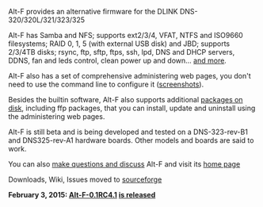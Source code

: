Alt-F provides an alternative firmware for the DLINK DNS-320/320L/321/323/325

Alt-F has Samba and NFS; supports ext2/3/4, VFAT, NTFS and ISO9660 filesystems; RAID 0, 1, 5 (with external USB disk) and JBD; supports 2/3/4TB disks; rsync, ftp, sftp, ftps, ssh, lpd, DNS and DHCP servers, DDNS, fan and leds control, clean power up and down... [and more](https://sites.google.com/site/altfirmware/home/software).

Alt-F also has a set of comprehensive administering web pages, you don't need to use the command line to configure it ([screenshots](http://sites.google.com/site/altfirmware/home/screen-shots)).

Besides the builtin software, Alt-F also supports additional [packages on disk](https://sites.google.com/site/altfirmware/home/packages), including ffp packages, that you can install, update and uninstall using  the administering web pages.

Alt-F is still beta and is being developed and tested on a DNS-323-rev-B1 and DNS325-rev-A1 hardware boards. Other models and boards are said to work.

You can also [make questions and discuss](http://groups.google.com/group/alt-f) Alt-F and visit its [home page](http://sites.google.com/site/altfirmware)

Downloads, Wiki, Issues moved to [sourceforge](https://sourceforge.net/p/alt-f)

**February 3, 2015: [Alt-F-0.1RC4.1](https://sourceforge.net/projects/alt-f/files/Releases/0.1RC4.1/) [is released](https://groups.google.com/d/msg/alt-f/J5atumS2D7M/HqMEeLCWIwYJ)**
